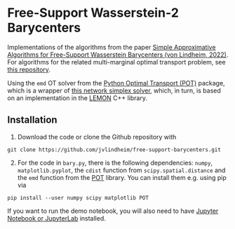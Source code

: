 # Free-Support Wasserstein-2 Barycenters
Implementations of the algorithms from the paper [Simple Approximative Algorithms for Free-Support Wasserstein Barycenters (von Lindheim, 2022)](https://arxiv.org/abs/2203.05267). For algorithms for the related multi-marginal optimal transport problem, see [this repository](https://github.com/jvlindheim/mot).

Using the `emd` OT solver from the [Python Optimal Transport (POT)](https://pythonot.github.io/index.html) package, which is a wrapper of [this network simplex solver](https://github.com/nbonneel/network_simplex), which, in turn, is based on an implementation in the [LEMON](http://lemon.cs.elte.hu/pub/doc/latest-svn/index.html) C++ library.

## Installation
1. Download the code or clone the Github repository with
```
git clone https://github.com/jvlindheim/free-support-barycenters.git
```
2. For the code in `bary.py`, there is the following dependencies: `numpy`, `matplotlib.pyplot`, the `cdist` function from `scipy.spatial.distance` and the `emd` function from the [POT](https://pythonot.github.io/index.html) library. You can install them e.g. using pip via
```
pip install --user numpy scipy matplotlib POT
```
If you want to run the demo notebook, you will also need to have [Jupyter Notebook or JupyterLab](https://jupyter.org/install) installed.
